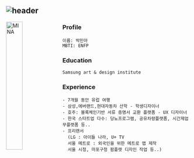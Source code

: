 
![header](https://capsule-render.vercel.app/api?type=venom&height=200&color=gradient&text=MINA%20WORLD&section=header&reversal=false&fontColor=#454545&fontSize=40&fontAlign=50&animation=fadeIn&rotate=0&descAlign=50&desc=Hello&descAlignY=34)
---

<img src="https://github.com/minaBBQ/tutorial01/assets/78022550/0ff21e4c-02c2-4cd5-a562-5711984971b5?" width="30%" alt="MINA" align="left"></img> 
### Profile
```
이름: 박민아   
MBTI: ENFP     
```
### Education
```
Samsung art & design institute
```
### Experience
```
- 7개월 동안 유럽 여행
- 삼성,에버랜드,현대자동차 산학 - 학생디자이너
- 호주: 블록체인기반 서류 증명서 교환 플랫폼 - UX 디자이너
- 한국 스타트업 다수: 당뇨프로그램, 공유차량플랫폼, 시간제업무플랫폼 등..
- 프리랜서
  (LG : 아이들 나라, U+ TV
  서울 메트로 : 외국인을 위한 메트로 맵 제작
  서울 시청, 마포구청 팜플렛 디자인 작업 등..)
```
